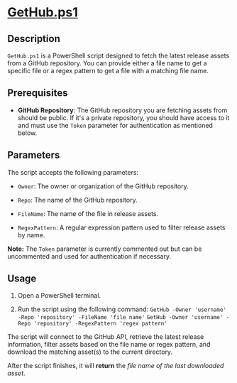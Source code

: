 # [GetHub.ps1](appscmd/GetHub.ps1)

## Description

`GetHub.ps1` is a PowerShell script designed to fetch the latest release assets from a GitHub repository. You can provide either a file name to get a specific file or a regex pattern to get a file with a matching file name.

## Prerequisites

- **GitHub Repository**: The GitHub repository you are fetching assets from should be public. If it's a private repository, you should have access to it and must use the `Token` parameter for authentication as mentioned below.

## Parameters

The script accepts the following parameters:

- `Owner`: The owner or organization of the GitHub repository.

- `Repo`: The name of the GitHub repository.

-  `FileName`: The name of the file in release assets. 

- `RegexPattern`: A regular expression pattern used to filter release assets by name.

**Note:** The `Token` parameter is currently commented out but can be uncommented and used for authentication if necessary.

## Usage

1. Open a PowerShell terminal.

2. Run the script using the following command: 
`GetHub -Owner 'username' -Repo 'repository' -FileName 'file name'`
`GetHub -Owner 'username' -Repo 'repository' -RegexPattern 'regex pattern'`

The script will connect to the GitHub API, retrieve the latest release information, filter assets based on the file name or regex pattern, and download the matching asset(s) to the current directory.

After the script finishes, it will **return** the *file name of the last downloaded asset*.
